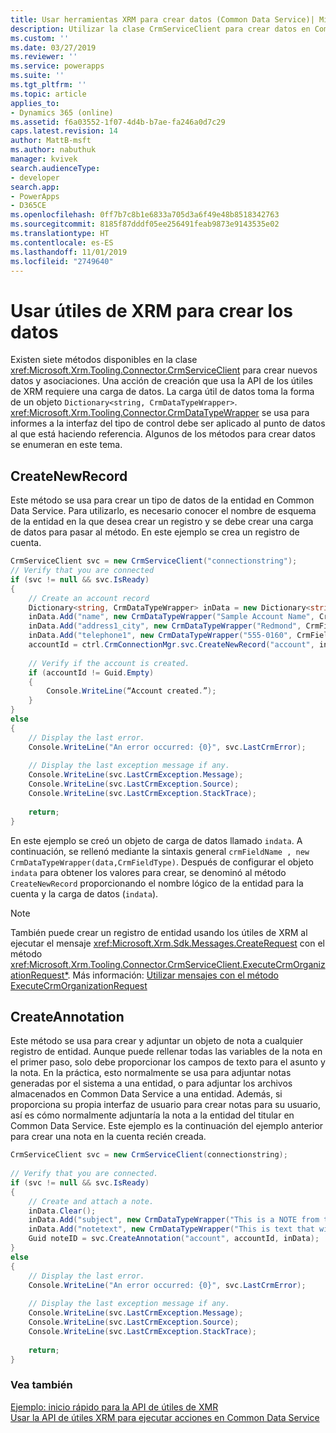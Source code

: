 ```yaml
---
title: Usar herramientas XRM para crear datos (Common Data Service)| Microsoft Docs
description: Utilizar la clase CrmServiceClient para crear datos en Common Data Service
ms.custom: ''
ms.date: 03/27/2019
ms.reviewer: ''
ms.service: powerapps
ms.suite: ''
ms.tgt_pltfrm: ''
ms.topic: article
applies_to:
- Dynamics 365 (online)
ms.assetid: f6a03552-1f07-4d4b-b7ae-fa246a0d7c29
caps.latest.revision: 14
author: MattB-msft
ms.author: nabuthuk
manager: kvivek
search.audienceType:
- developer
search.app:
- PowerApps
- D365CE
ms.openlocfilehash: 0ff7b7c8b1e6833a705d3a6f49e48b8518342763
ms.sourcegitcommit: 8185f87dddf05ee256491feab9873e9143535e02
ms.translationtype: HT
ms.contentlocale: es-ES
ms.lasthandoff: 11/01/2019
ms.locfileid: "2749640"
---
```

# <a name="use-xrm-tooling-to-create-data"></a>Usar útiles de XRM para crear los datos

Existen siete métodos disponibles en la clase <xref:Microsoft.Xrm.Tooling.Connector.CrmServiceClient> para crear nuevos datos y asociaciones. Una acción de creación que usa la API de los útiles de XRM requiere una carga de datos. La carga útil de datos toma la forma de un objeto `Dictionary<string, CrmDataTypeWrapper>`. <xref:Microsoft.Xrm.Tooling.Connector.CrmDataTypeWrapper> se usa para informes a la interfaz del tipo de control debe ser aplicado al punto de datos al que está haciendo referencia. Algunos de los métodos para crear datos se enumeran en este tema.  
  
## <a name="createnewrecord"></a>CreateNewRecord  

Este método se usa para crear un tipo de datos de la entidad en Common Data Service. Para utilizarlo, es necesario conocer el nombre de esquema de la entidad en la que desea crear un registro y se debe crear una carga de datos para pasar al método. En este ejemplo se crea un registro de cuenta.

```csharp
CrmServiceClient svc = new CrmServiceClient("connectionstring");  
// Verify that you are connected  
if (svc != null && svc.IsReady)  
{  
    // Create an account record  
    Dictionary<string, CrmDataTypeWrapper> inData = new Dictionary<string, CrmDataTypeWrapper>();  
    inData.Add("name", new CrmDataTypeWrapper("Sample Account Name", CrmFieldType.String));  
    inData.Add("address1_city", new CrmDataTypeWrapper("Redmond", CrmFieldType.String));  
    inData.Add("telephone1", new CrmDataTypeWrapper("555-0160", CrmFieldType.String));  
    accountId = ctrl.CrmConnectionMgr.svc.CreateNewRecord("account", inData);  
  
    // Verify if the account is created.  
    if (accountId != Guid.Empty)  
    {  
        Console.WriteLine(“Account created.”);  
    }  
}  
else  
{  
    // Display the last error.  
    Console.WriteLine("An error occurred: {0}", svc.LastCrmError);  
  
    // Display the last exception message if any.   
    Console.WriteLine(svc.LastCrmException.Message);  
    Console.WriteLine(svc.LastCrmException.Source);  
    Console.WriteLine(svc.LastCrmException.StackTrace);  
  
    return;  
}  
```
En este ejemplo se creó un objeto de carga de datos llamado `indata`. A continuación, se rellenó mediante la sintaxis general `crmFieldName , new CrmDataTypeWrapper(data,CrmFieldType)`. Después de configurar el objeto `indata` para obtener los valores para crear, se denominó al método `CreateNewRecord` proporcionando el nombre lógico de la entidad para la cuenta y la carga de datos (`indata`).  
  
> [!NOTE]
> También puede crear un registro de entidad usando los útiles de XRM al ejecutar el mensaje <xref:Microsoft.Xrm.Sdk.Messages.CreateRequest> con el método <xref:Microsoft.Xrm.Tooling.Connector.CrmServiceClient.ExecuteCrmOrganizationRequest*>. Más información: [Utilizar mensajes con el método ExecuteCrmOrganizationRequest](use-messages-executecrmorganizationrequest-method.md)  
  
## <a name="createannotation"></a>CreateAnnotation
  
Este método se usa para crear y adjuntar un objeto de nota a cualquier registro de entidad. Aunque puede rellenar todas las variables de la nota en el primer paso, solo debe proporcionar los campos de texto para el asunto y la nota. En la práctica, esto normalmente se usa para adjuntar notas generadas por el sistema a una entidad, o para adjuntar los archivos almacenados en Common Data Service a una entidad. Además, si proporciona su propia interfaz de usuario para crear notas para su usuario, así es cómo normalmente adjuntaría la nota a la entidad del titular en Common Data Service. Este ejemplo es la continuación del ejemplo anterior para crear una nota en la cuenta recién creada.  
  
```csharp
CrmServiceClient svc = new CrmServiceClient(connectionstring);  
  
// Verify that you are connected.  
if (svc != null && svc.IsReady)  
{  
    // Create and attach a note.  
    inData.Clear();   
    inData.Add("subject", new CrmDataTypeWrapper("This is a NOTE from the API" , CrmFieldType.String));
    inData.Add("notetext", new CrmDataTypeWrapper("This is text that will go in the body of the note" , CrmFieldType.String));  
    Guid noteID = svc.CreateAnnotation("account", accountId, inData);  
}  
else  
{  
    // Display the last error.  
    Console.WriteLine("An error occurred: {0}", svc.LastCrmError);  
  
    // Display the last exception message if any.  
    Console.WriteLine(svc.LastCrmException.Message);  
    Console.WriteLine(svc.LastCrmException.Source);  
    Console.WriteLine(svc.LastCrmException.StackTrace);  
  
    return;  
}  
```  
  
### <a name="see-also"></a>Vea también  

[Ejemplo: inicio rápido para la API de útiles de XMR](sample-quick-start-xrm-tooling-api.md)<br />
[Usar la API de útiles XRM para ejecutar acciones en Common Data Service](use-xrm-tooling-execute-actions.md)

